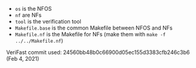 - `os` is the NFOS
- `nf` are NFs
- `tool` is the verification tool
- `Makefile.base` is the common Makefile between NFOS and NFs
- `Makefile.nf` is the Makefile for NFs (make them with `make -f ../../Makefile.nf`)


VeriFast commit used: 24560bb48b0c66900d05ec155d3383cfb246c3b6 (Feb 4, 2021)
